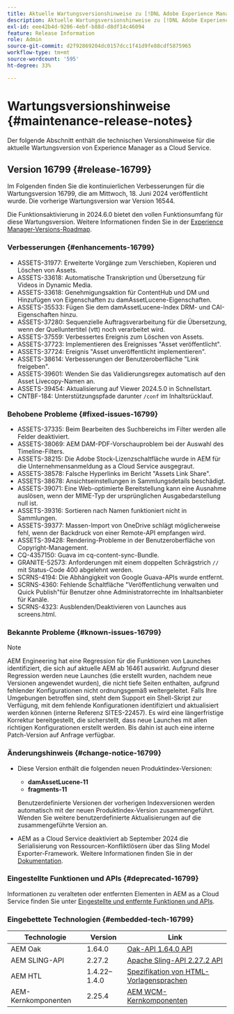 ```yaml
---
title: Aktuelle Wartungsversionshinweise zu [!DNL Adobe Experience Manager] as a Cloud Service.
description: Aktuelle Wartungsversionshinweise zu [!DNL Adobe Experience Manager] as a Cloud Service.
exl-id: eee42b4d-9206-4ebf-b88d-d8df14c46094
feature: Release Information
role: Admin
source-git-commit: d2f92869204dc0157dcc1f41d9fe88cdf5875965
workflow-type: tm+mt
source-wordcount: '595'
ht-degree: 33%

---
```


# Wartungsversionshinweise {#maintenance-release-notes}

Der folgende Abschnitt enthält die technischen Versionshinweise für die aktuelle Wartungsversion von Experience Manager as a Cloud Service.

## Version 16799 {#release-16799}

Im Folgenden finden Sie die kontinuierlichen Verbesserungen für die Wartungsversion 16799, die am Mittwoch, 18. Juni 2024 veröffentlicht wurde. Die vorherige Wartungsversion war Version 16544.

Die Funktionsaktivierung in 2024.6.0 bietet den vollen Funktionsumfang für diese Wartungsversion. Weitere Informationen finden Sie in der [Experience Manager-Versions-Roadmap](https://experienceleague.adobe.com/de/docs/experience-manager-release-information/aem-release-updates/update-releases-roadmap).

### Verbesserungen {#enhancements-16799}

* ASSETS-31977: Erweiterte Vorgänge zum Verschieben, Kopieren und Löschen von Assets.
* ASSETS-33618: Automatische Transkription und Übersetzung für Videos in Dynamic Media.
* ASSETS-33618: Genehmigungsaktion für ContentHub und DM und Hinzufügen von Eigenschaften zu damAssetLucene-Eigenschaften.
* ASSETS-35533: Fügen Sie dem damAssetLucene-Index DRM- und CAI-Eigenschaften hinzu.
* ASSETS-37280: Sequenzielle Auftragsverarbeitung für die Übersetzung, wenn der Quelluntertitel (vtt) noch verarbeitet wird.
* ASSETS-37559: Verbessertes Ereignis zum Löschen von Assets.
* ASSETS-37723: Implementieren des Ereignisses &quot;Asset veröffentlicht&quot;.
* ASSETS-37724: Ereignis &quot;Asset unveröffentlicht implementieren&quot;.
* ASSETS-38614: Verbesserungen der Benutzeroberfläche &quot;Link freigeben&quot;.
* ASSETS-39601: Wenden Sie das Validierungsregex automatisch auf den Asset Livecopy-Namen an.
* ASSETS-39454: Aktualisierung auf Viewer 2024.5.0 in Schnellstart.
* CNTBF-184: Unterstützungspfade darunter `/conf` im Inhaltsrücklauf.

### Behobene Probleme {#fixed-issues-16799}

* ASSETS-37335: Beim Bearbeiten des Suchbereichs im Filter werden alle Felder deaktiviert.
* ASSETS-38069: AEM DAM-PDF-Vorschauproblem bei der Auswahl des Timeline-Filters.
* ASSETS-38215: Die Adobe Stock-Lizenzschaltfläche wurde in AEM für die Unternehmensanmeldung as a Cloud Service ausgegraut.
* ASSETS-38578: Falsche Hyperlinks im Bericht &quot;Assets Link Share&quot;.
* ASSETS-38678: Ansichtseinstellungen in Sammlungsdetails beschädigt.
* ASSETS-39071: Eine Web-optimierte Bereitstellung kann eine Ausnahme auslösen, wenn der MIME-Typ der ursprünglichen Ausgabedarstellung null ist.
* ASSETS-39316: Sortieren nach Namen funktioniert nicht in Sammlungen.
* ASSETS-39377: Massen-Import von OneDrive schlägt möglicherweise fehl, wenn der Backdruck von einer Remote-API empfangen wird.
* ASSETS-39428: Rendering-Probleme in der Benutzeroberfläche von Copyright-Management.
* CQ-4357150: Guava im cq-content-sync-Bundle.
* GRANITE-52573: Anforderungen mit einem doppelten Schrägstrich `//` mit Status-Code 400 abgelehnt werden.
* SCRNS-4194: Die Abhängigkeit von Google Guava-APIs wurde entfernt.
* SCRNS-4360: Fehlende Schaltfläche &quot;Veröffentlichung verwalten und Quick Publish&quot;für Benutzer ohne Administratorrechte im Inhaltsanbieter für Kanäle.
* SCRNS-4323: Ausblenden/Deaktivieren von Launches aus screens.html.

### Bekannte Probleme {#known-issues-16799}

>[!NOTE]
> AEM Engineering hat eine Regression für die Funktionen von Launches identifiziert, die sich auf aktuelle AEM ab 16461 auswirkt. Aufgrund dieser Regression werden neue Launches (die erstellt wurden, nachdem neue Versionen angewendet wurden), die nicht tiefe Seiten enthalten, aufgrund fehlender Konfigurationen nicht ordnungsgemäß weitergeleitet.
> Falls Ihre Umgebungen betroffen sind, steht dem Support ein Shell-Skript zur Verfügung, mit dem fehlende Konfigurationen identifiziert und aktualisiert werden können (interne Referenz SITES-22457).
> Es wird eine längerfristige Korrektur bereitgestellt, die sicherstellt, dass neue Launches mit allen richtigen Konfigurationen erstellt werden. Bis dahin ist auch eine interne Patch-Version auf Anfrage verfügbar.

### Änderungshinweis {#change-notice-16799}

* Diese Version enthält die folgenden neuen Produktindex-Versionen:
   * **damAssetLucene-11**
   * **fragments-11**

  Benutzerdefinierte Versionen der vorherigen Indexversionen werden automatisch mit der neuen Produktindex-Version zusammengeführt. Wenden Sie weitere benutzerdefinierte Aktualisierungen auf die zusammengeführte Version an.

* AEM as a Cloud Service deaktiviert ab September 2024 die Serialisierung von Ressourcen-Konfliktlösern über das Sling Model Exporter-Framework. Weitere Informationen finden Sie in der [Dokumentation](/help/implementing/developing/hybrid/disallow-the-serialization-of-resourceresolvers-via-sling-model-exporter.md).

### Eingestellte Funktionen und APIs {#deprecated-16799}

Informationen zu veralteten oder entfernten Elementen in AEM as a Cloud Service finden Sie unter [Eingestellte und entfernte Funktionen und APIs](/help/release-notes/deprecated-removed-features.md).

### Eingebettete Technologien {#embedded-tech-16799}

| Technologie | Version | Link |
|---|---|---|
| AEM Oak | 1.64.0 | [Oak-API 1.64.0 API](https://www.javadoc.io/doc/org.apache.jackrabbit/oak-api/1.64.0/index.html) |
| AEM SLING-API | 2.27.2 | [Apache Sling-API 2.27.2 API](https://www.javadoc.io/doc/org.apache.sling/org.apache.sling.api/latest/index.html) |
| AEM HTL | 1.4.22–1.4.0 | [Spezifikation von HTML-Vorlagensprachen](https://github.com/adobe/htl-spec) |
| AEM-Kernkomponenten | 2.25.4 | [AEM WCM-Kernkomponenten](https://github.com/adobe/aem-core-wcm-components) |
